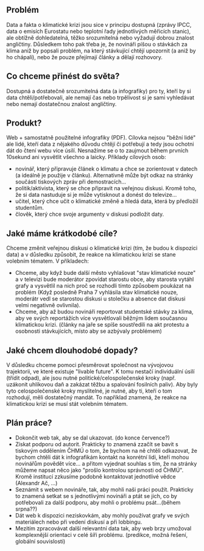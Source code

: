## Problém
Data a fakta o klimatické krizi jsou sice v principu dostupná (zprávy IPCC, data o emisích Eurostatu nebo teplotní řady jednotlivých měřicích stanic), ale obtížně dohledatelná, těžko srozumitelná nebo vyžadují dobrou znalost angličtiny. Důsledkem toho pak třeba je, že novináři píšou o stávkách za klima aniž by popsali problém, na který stávkující chtějí upozornit (a aniž by ho chápali), nebo že pouze přejímají články a dělají rozhovory. 

## Co chceme přinést do světa?
Dostupná a dostatečně srozumitelná data (a infografiky) pro ty, kteří by si data chtěli/potřebovali, ale nemají čas nebo trpělivost si je sami vyhledávat nebo nemají dostatečnou znalost angličtiny. 

## Produkt? 
Web + samostatně použitelné infografiky (PDF). Cílovka nejsou "běžní lidé" ale lidé, kteří data z nějakého důvodu chtějí či potřebují a tedy jsou ochotni dát do čtení webu více úsilí. Nesnažíme se o to zaujmout během prvních 10sekund ani vysvětlit všechno a laicky. Příklady cílových osob:
- novinář, který připravuje článek o klimatu a chce se zorientovat v datech (a ideálně je použije v článku). Alternativně může být odkaz na stránky součástí tiskových zpráv při demostracích...
- politik/aktivista, který se chce připravit na veřejnou diskusi. Kromě toho, že si data nastuduje si je může vytisknout a donést do televize...
- učitel, který chce učit o klimatické změně a hledá data, která by předložil studentům.
- člověk, který chce svoje argumenty v diskusi podložit daty. 


## Jaké máme krátkodobé cíle?
Chceme změnit veřejnou diskusi o klimatické krizi (tím, že budou k dispozici data) a v důsledku způsobit, že reakce na klimatickou krizi se stane volebním tématem. V příkladech: 
- Chceme, aby když bude další město vyhlašovat "stav klimatické nouze" a v televizi bude moderátor zpovídat starostu obce, aby starosta vytáhl grafy a vysvětlil na nich proč se rozhodli tímto způsobem poukázat na problém (Když posledně Praha 7 vyhlásila stav klimatické nouze, moderátr vedl se starostou diskusi u stolečku a absence dat diskusi velmi negativně ovlivnila).  
- Chceme, aby až budou novináři reportovat studentské stávky za klima, aby ve svých reportážích více vysvětlovali běžným lidem současnou klimatickou krizi. (články na jaře se spíše soustředili na akt protestu a osobnosti stávkujících, místo aby se azbývaly problémem)

## Jaké chcem dlouhodobé dopady? 
V důsledku chceme pomoci přesměrovat společnost na vývojovou trajektorii, ve které existuje "livable future". K tomu nestačí individuální úsilí (třídit odpad), ale jsou nutné politické/celospolečenské kroky (např. uzákonit uhlíkovou daň a zakázat těžbu a spalování fosilních paliv). Aby byly tyto celospolečenské kroky myslitelné, je nutné, aby ti, kteří o tom rozhodují, měli dostatečný mandát. To například znamená, že reakce na klimatickou krizi se musí stát volebním tématem.  

## Plán práce?
- Dokončit web tak, aby se dal ukazovat. (do konce července?)
- Získat podporu od autorit. Prakticky to znamená zzačít se bavit s tiskovým oddělením ČHMÚ o tom, že bychom na ně chtěli odkazovat, že bychom chtěli dát k infografikám kontakt na konrétní lidi, kteří mohou novinářům povědět více... a přitom vyjednat souhlas s tím, že na stránky můžeme napsat něco jako "prošlo kontrolou správnosti od ČHMÚ". Kromě institucí zzkusíme podobně kontaktovat jednotlivé vědce (Alexandr Ač, ...)
- Seznámit s webem novináře, tak, aby mohli naši práci použít. Prakticky to znamená setkat se s jednotlivými novináři a ptát se jich, co by potřebovali za další podporu, aby mohli o problému psát...(během srpna??)
- Dát web k dispozici neziskovkám, aby mohly používat grafy ve svých materiálech nebo při vedení diskusí a při lobbingu. 
- Mezitím zpracovávat další relevantní data tak, aby web brzy umožoval komplexnější orientaci v celé šíři problému. (predikce, možná řešení, globální souvislosti)
